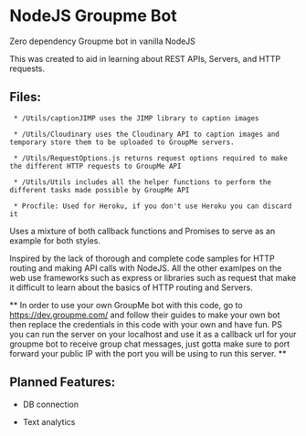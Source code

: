 # NodeJS Groupme Bot
Zero dependency Groupme bot in vanilla NodeJS

This was created to aid in learning about REST APIs, Servers, and HTTP requests. 

## Files:
     * /Utils/captionJIMP uses the JIMP library to caption images 

     * /Utils/Cloudinary uses the Cloudinary API to caption images and temporary store them to be uploaded to GroupMe servers.

     * /Utils/RequestOptions.js returns request options required to make the different HTTP requests to GroupMe API

     * /Utils/Utils includes all the helper functions to perform the different tasks made possible by GroupMe API

     * Procfile: Used for Heroku, if you don't use Heroku you can discard it


Uses a mixture of both callback functions and Promises to serve as an example for both styles. 

Inspired by the lack of thorough and complete code samples for HTTP routing and making API calls with NodeJS. All the other examlpes on the web use frameworks such as express or libraries such as request that make it difficult to learn about the basics of HTTP routing and Servers.

** In order to use your own GroupMe bot with this code, go to https://dev.groupme.com/ and follow their guides to make your own bot then replace the credentials in this code with your own and have fun. PS you can run the server on your localhost and use it as a callback url for your groupme bot to receive group chat messages, just gotta make sure to port forward your public IP with the port you will be using to run this server. **


## Planned Features: 

* DB connection
 
* Text analytics
